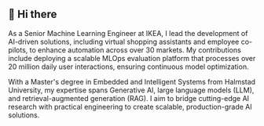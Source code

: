 ## 👋 Hi there

As a Senior Machine Learning Engineer at IKEA, I lead the development of AI-driven solutions, including virtual shopping assistants and employee co-pilots, to enhance automation across over 30 markets. My contributions include deploying a scalable MLOps evaluation platform that processes over 20 million daily user interactions, ensuring continuous model optimization. 

With a Master's degree in Embedded and Intelligent Systems from Halmstad University, my expertise spans Generative AI, large language models (LLM), and retrieval-augmented generation (RAG). I aim to bridge cutting-edge AI research with practical engineering to create scalable, production-grade AI solutions.
